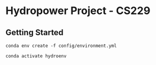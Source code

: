 # Hydropower Project - CS229 

## Getting Started
`conda env create -f config/environment.yml`

`conda activate hydroenv`